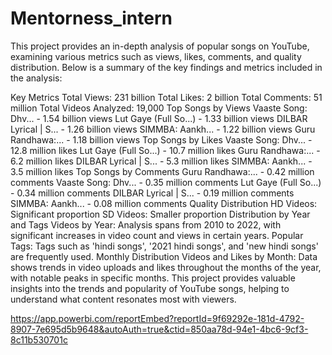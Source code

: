 # Mentorness_intern
This project provides an in-depth analysis of popular songs on YouTube, examining various metrics such as views, likes, comments, and quality distribution. Below is a summary of the key findings and metrics included in the analysis:

Key Metrics
Total Views: 231 billion
Total Likes: 2 billion
Total Comments: 51 million
Total Videos Analyzed: 19,000
Top Songs by Views
Vaaste Song: Dhv... - 1.54 billion views
Lut Gaye (Full So...) - 1.33 billion views
DILBAR Lyrical | S... - 1.26 billion views
SIMMBA: Aankh... - 1.22 billion views
Guru Randhawa:... - 1.18 billion views
Top Songs by Likes
Vaaste Song: Dhv... - 12.8 million likes
Lut Gaye (Full So...) - 10.7 million likes
Guru Randhawa:... - 6.2 million likes
DILBAR Lyrical | S... - 5.3 million likes
SIMMBA: Aankh... - 3.5 million likes
Top Songs by Comments
Guru Randhawa:... - 0.42 million comments
Vaaste Song: Dhv... - 0.35 million comments
Lut Gaye (Full So...) - 0.34 million comments
DILBAR Lyrical | S... - 0.19 million comments
SIMMBA: Aankh... - 0.08 million comments
Quality Distribution
HD Videos: Significant proportion
SD Videos: Smaller proportion
Distribution by Year and Tags
Videos by Year: Analysis spans from 2010 to 2022, with significant increases in video count and views in certain years.
Popular Tags: Tags such as 'hindi songs', '2021 hindi songs', and 'new hindi songs' are frequently used.
Monthly Distribution
Videos and Likes by Month: Data shows trends in video uploads and likes throughout the months of the year, with notable peaks in specific months.
This project provides valuable insights into the trends and popularity of YouTube songs, helping to understand what content resonates most with viewers.

https://app.powerbi.com/reportEmbed?reportId=9f69292e-181d-4792-8907-7e695d5b9648&autoAuth=true&ctid=850aa78d-94e1-4bc6-9cf3-8c11b530701c 
